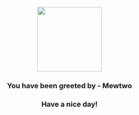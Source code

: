 <p align="center">
            <img src="https://raw.githubusercontent.com/PokeAPI/sprites/master/sprites/pokemon/150.png" width="150" height="150">
          </p>
          <h3 align="center">You have been greeted by - <b>Mewtwo</b></h3>
          <h3 align="center">Have a nice day!</h3>
        
